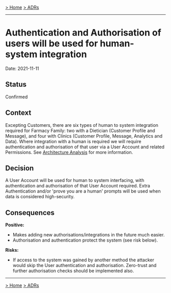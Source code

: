[> Home](../README.md)    [> ADRs](README.md)

---

# Authentication and Authorisation of users will be used for human-system integration

Date: 2021-11-11

## Status

Confirmed

## Context

Excepting Customers, there are six types of human to system integration required for Farmacy Family: two with a Dietician (Customer Profile and Message), and four with Clinics (Customer Profile, Message, Analytics and Data). Where integration with a human is required we will require authentication and authorisation of that user via a User Account and related Permissions. See [Architecture Analysis](../1.ProblemBackground/ArchitectureAnalysis.md) for more information.

## Decision

A User Account will be used for human to system interfacing, with authentication and authorisation of that User Account required. Extra Authentication and/or 'prove you are a human' prompts will be used when data is considered high-security.

## Consequences

**Positive:**

- Makes adding new authorisations/integrations in the future much easier.
- Authorisation and authentication protect the system (see risk below).

**Risks:**

- If access to the system was gained by another method the attacker would skip the User authentication and authorisation. Zero-trust and further authorisation checks should be implemented also.

---

[> Home](../README.md)    [> ADRs](README.md)